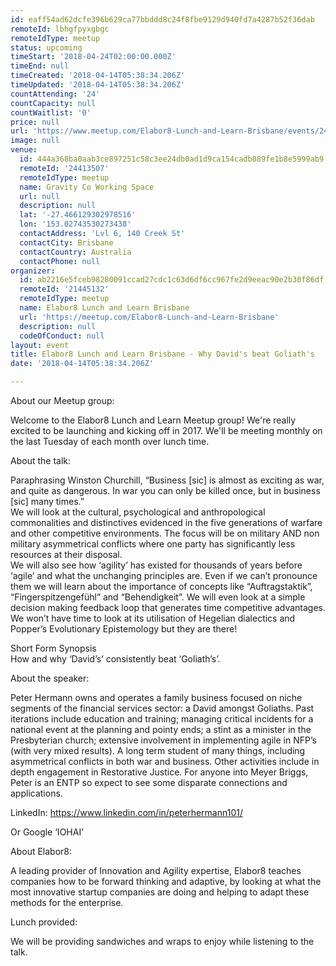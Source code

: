 ```yaml
---
id: eaff54ad62dcfe396b629ca77bbddd8c24f8fbe9129d940fd7a4287b52f36dab
remoteId: lbhgfpyxgbgc
remoteIdType: meetup
status: upcoming
timeStart: '2018-04-24T02:00:00.000Z'
timeEnd: null
timeCreated: '2018-04-14T05:38:34.206Z'
timeUpdated: '2018-04-14T05:38:34.206Z'
countAttending: '24'
countCapacity: null
countWaitlist: '0'
price: null
url: 'https://www.meetup.com/Elabor8-Lunch-and-Learn-Brisbane/events/242570377/'
image: null
venue:
  id: 444a368ba0aab3ce897251c58c3ee24db0ad1d9ca154cadb089fe1b8e5999ab9
  remoteId: '24413507'
  remoteIdType: meetup
  name: Gravity Co Working Space
  url: null
  description: null
  lat: '-27.466129302978516'
  lon: '153.02743530273438'
  contactAddress: 'Lvl 6, 140 Creek St'
  contactCity: Brisbane
  contactCountry: Australia
  contactPhone: null
organizer:
  id: ab2216e5fceb98280091ccad27cdc1c63d6df6cc967fe2d9eeac90e2b30f86df
  remoteId: '21445132'
  remoteIdType: meetup
  name: Elabor8 Lunch and Learn Brisbane
  url: 'https://meetup.com/Elabor8-Lunch-and-Learn-Brisbane'
  description: null
  codeOfConduct: null
layout: event
title: Elabor8 Lunch and Learn Brisbane - Why David's beat Goliath's
date: '2018-04-14T05:38:34.206Z'

---
```

<p>About our Meetup group:</p> <p>Welcome to the Elabor8 Lunch and Learn Meetup group! We're really excited to be launching and kicking off in 2017. We'll be meeting monthly on the last Tuesday of each month over lunch time.</p> <p>About the talk:</p> <p>Paraphrasing Winston Churchill, “Business [sic] is almost as exciting as war, and quite as dangerous. In war you can only be killed once, but in business [sic] many times.”<br/>We will look at the cultural, psychological and anthropological commonalities and distinctives evidenced in the five generations of warfare and other competitive environments. The focus will be on military AND non military asymmetrical conflicts where one party has significantly less resources at their disposal.<br/>We will also see how ‘agility’ has existed for thousands of years before ‘agile’ and what the unchanging principles are. Even if we can’t pronounce them we will learn about the importance of concepts like “Auftragstaktik”, “Fingerspitzengefühl” and “Behendigkeit”. We will even look at a simple decision making feedback loop that generates time competitive advantages. We won’t have time to look at its utilisation of Hegelian dialectics and Popper’s Evolutionary Epistemology but they are there!</p> <p>Short Form Synopsis<br/>How and why ‘David’s’ consistently beat ‘Goliath’s’.</p> <p>About the speaker:</p> <p>Peter Hermann owns and operates a family business focused on niche segments of the financial services sector: a David amongst Goliaths. Past iterations include education and training; managing critical incidents for a national event at the planning and pointy ends; a stint as a minister in the Presbyterian church; extensive involvement in implementing agile in NFP’s (with very mixed results). A long term student of many things, including asymmetrical conflicts in both war and business. Other activities include in depth engagement in Restorative Justice. For anyone into Meyer Briggs, Peter is an ENTP so expect to see some disparate connections and applications.</p> <p>LinkedIn: <a href="https://www.linkedin.com/in/peterhermann101/" class="linkified">https://www.linkedin.com/in/peterhermann101/</a></p> <p>Or Google ‘IOHAI’</p> <p>About Elabor8:</p> <p>A leading provider of Innovation and Agility expertise, Elabor8 teaches companies how to be forward thinking and adaptive, by looking at what the most innovative startup companies are doing and helping to adapt these methods for the enterprise.</p> <p>Lunch provided:</p> <p>We will be providing sandwiches and wraps to enjoy while listening to the talk.</p>
